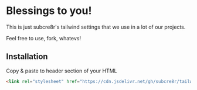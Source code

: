 # Blessings to you!

This is just subcre8r's tailwind settings that we use in a lot of our projects.

Feel free to use, fork, whatevs!

## Installation

Copy & paste to header section of your HTML

```html
<link rel="stylesheet" href="https://cdn.jsdelivr.net/gh/subcre8r/tailwind/css-dist/tailwind.min.css">
```